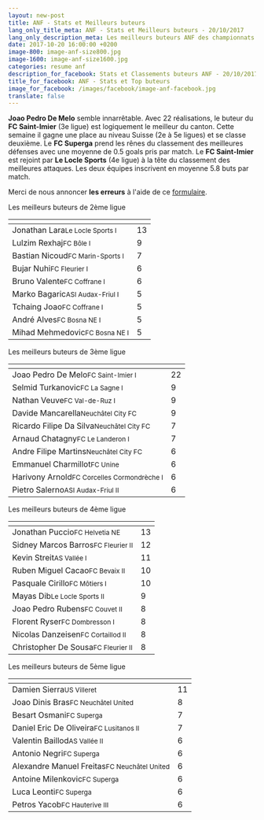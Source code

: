 ```yaml
---
layout: new-post
title: ANF - Stats et Meilleurs buteurs
lang_only_title_meta: ANF - Stats et Meilleurs buteurs - 20/10/2017
lang_only_description_meta: Les meilleurs buteurs ANF des championnats de football amateur de la 2e à la 5e ligue - 20/10/2017
date: 2017-10-20 16:00:00 +0200
image-800: image-anf-size800.jpg
image-1600: image-anf-size1600.jpg
categories: resume anf
description_for_facebook: Stats et Classements buteurs ANF - 20/10/2017
title_for_facebook: ANF - Stats et Top buteurs
image_for_facebook: /images/facebook/image-anf-facebook.jpg
translate: false
---
```

__Joao Pedro De Melo__ semble innarrêtable. Avec 22 réalisations, le buteur du __FC Saint-Imier__ (3e ligue) est logiquement le meilleur du canton. Cette semaine il gagne une place au niveau Suisse (2e à 5e ligues) et se classe deuxième. Le __FC Superga__ prend les rênes du classement des meilleures défenses avec une moyenne de 0.5 goals pris par match. Le __FC Saint-Imier__ est rejoint par __Le Locle Sports__ (4e ligue) à la tête du classement des meilleures attaques. Les deux équipes inscrivent en moyenne 5.8 buts par match.

Merci de nous annoncer <b>les erreurs</b> à l'aide de ce <a href="/formulaire-report-erreur" title="Signaler une erreur ou un problème">formulaire</a>.

Les meilleurs buteurs de 2ème ligue

<table class="table"><thead><tr><th><i class="fa fa-male"></i></th><th><i class="fa fa-futbol-o"></i></th></tr></thead><tbody><tr><td>Jonathan Lara<span class='d-block team-name'><small>Le Locle Sports I</small></span></td><td>13</td></tr><tr><td>Lulzim Rexhaj<span class='d-block team-name'><small>FC Bôle I</small></span></td><td>9</td></tr><tr><td>Bastian Nicoud<span class='d-block team-name'><small>FC Marin-Sports I</small></span></td><td>7</td></tr><tr><td>Bujar Nuhi<span class='d-block team-name'><small>FC Fleurier I</small></span></td><td>6</td></tr><tr><td>Bruno Valente<span class='d-block team-name'><small>FC Coffrane I</small></span></td><td>6</td></tr><tr><td>Marko Bagaric<span class='d-block team-name'><small>ASI Audax-Friul I</small></span></td><td>5</td></tr><tr><td>Tchaing Joao<span class='d-block team-name'><small>FC Coffrane I</small></span></td><td>5</td></tr><tr><td>André Alves<span class='d-block team-name'><small>FC Bosna NE I</small></span></td><td>5</td></tr><tr><td>Mihad Mehmedovic<span class='d-block team-name'><small>FC Bosna NE I</small></span></td><td>5</td></tr></tbody></table>

Les meilleurs buteurs de 3ème ligue

<table class="table"><thead><tr><th><i class="fa fa-male"></i></th><th><i class="fa fa-futbol-o"></i></th></tr></thead><tbody><tr><td>Joao Pedro De Melo<span class='d-block team-name'><small>FC Saint-Imier I</small></span></td><td>22</td></tr><tr><td>Selmid Turkanovic<span class='d-block team-name'><small>FC La Sagne I</small></span></td><td>9</td></tr><tr><td>Nathan Veuve<span class='d-block team-name'><small>FC Val-de-Ruz I</small></span></td><td>9</td></tr><tr><td>Davide Mancarella<span class='d-block team-name'><small>Neuchâtel City FC</small></span></td><td>9</td></tr><tr><td>Ricardo Filipe Da Silva<span class='d-block team-name'><small>Neuchâtel City FC</small></span></td><td>7</td></tr><tr><td>Arnaud Chatagny<span class='d-block team-name'><small>FC Le Landeron I</small></span></td><td>7</td></tr><tr><td>Andre Filipe Martins<span class='d-block team-name'><small>Neuchâtel City FC</small></span></td><td>6</td></tr><tr><td>Emmanuel Charmillot<span class='d-block team-name'><small>FC Unine</small></span></td><td>6</td></tr><tr><td>Harivony Arnold<span class='d-block team-name'><small>FC Corcelles Cormondrèche I</small></span></td><td>6</td></tr><tr><td>Pietro Salerno<span class='d-block team-name'><small>ASI Audax-Friul II</small></span></td><td>6</td></tr></tbody></table>

Les meilleurs buteurs de 4ème ligue

<table class="table"><thead><tr><th><i class="fa fa-male"></i></th><th><i class="fa fa-futbol-o"></i></th></tr></thead><tbody><tr><td>Jonathan Puccio<span class='d-block team-name'><small>FC Helvetia NE</small></span></td><td>13</td></tr><tr><td>Sidney Marcos Barros<span class='d-block team-name'><small>FC Fleurier II</small></span></td><td>12</td></tr><tr><td>Kevin Streit<span class='d-block team-name'><small>AS Vallée I</small></span></td><td>11</td></tr><tr><td>Ruben Miguel Cacao<span class='d-block team-name'><small>FC Bevaix II</small></span></td><td>10</td></tr><tr><td>Pasquale Cirillo<span class='d-block team-name'><small>FC Môtiers I</small></span></td><td>10</td></tr><tr><td>Mayas Dib<span class='d-block team-name'><small>Le Locle Sports II</small></span></td><td>9</td></tr><tr><td>Joao Pedro Rubens<span class='d-block team-name'><small>FC Couvet II</small></span></td><td>8</td></tr><tr><td>Florent Ryser<span class='d-block team-name'><small>FC Dombresson I</small></span></td><td>8</td></tr><tr><td>Nicolas Danzeisen<span class='d-block team-name'><small>FC Cortaillod II</small></span></td><td>8</td></tr><tr><td>Christopher De Sousa<span class='d-block team-name'><small>FC Fleurier II</small></span></td><td>8</td></tr></tbody></table>

Les meilleurs buteurs de 5ème ligue

<table class="table"><thead><tr><th><i class="fa fa-male"></i></th><th><i class="fa fa-futbol-o"></i></th></tr></thead><tbody><tr><td>Damien Sierra<span class='d-block team-name'><small>US Villeret</small></span></td><td>11</td></tr><tr><td>Joao Dinis Bras<span class='d-block team-name'><small>FC Neuchâtel United</small></span></td><td>8</td></tr><tr><td>Besart Osmani<span class='d-block team-name'><small>FC Superga</small></span></td><td>7</td></tr><tr><td>Daniel Eric De Oliveira<span class='d-block team-name'><small>FC Lusitanos II</small></span></td><td>7</td></tr><tr><td>Valentin Baillod<span class='d-block team-name'><small>AS Vallée II</small></span></td><td>6</td></tr><tr><td>Antonio Negri<span class='d-block team-name'><small>FC Superga</small></span></td><td>6</td></tr><tr><td>Alexandre Manuel Freitas<span class='d-block team-name'><small>FC Neuchâtel United</small></span></td><td>6</td></tr><tr><td>Antoine Milenkovic<span class='d-block team-name'><small>FC Superga</small></span></td><td>6</td></tr><tr><td>Luca Leonti<span class='d-block team-name'><small>FC Superga</small></span></td><td>6</td></tr><tr><td>Petros Yacob<span class='d-block team-name'><small>FC Hauterive III</small></span></td><td>6</td></tr></tbody></table>

